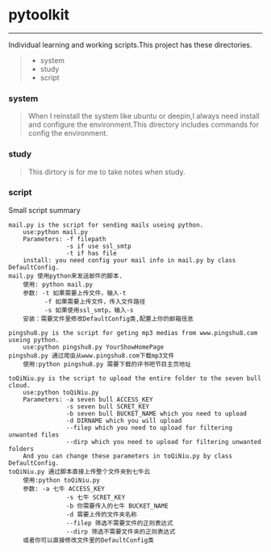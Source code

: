# pytoolkit
-----------
Individual learning and working scripts.This project has these directories.
> * system
> * study
> * script


### system
> When I reinstall the system like ubuntu or deepin,I always need install and configure the environment.This directory includes commands for config the environment.


### study
> This dirtory is for me to take notes when study.


### script
Small script summary
```
mail.py is the script for sending mails useing python.
	use:python mail.py
	Parameters: -f filepath
                -s if use ssl_smtp
                -t if has file
    install: you need config your mail info in mail.py by class DefaultConfig.
mail.py 使用python来发送邮件的脚本.
    使用: python mail.py
    参数: -t 如果需要上传文件，输入-t
          -f 如果需要上传文件，传入文件路径
          -s 如果使用ssl_smtp，输入-s
    安装：需要文件里修改DefaultConfig类,配置上你的邮箱信息

```
```
pingshu8.py is the script for geting mp3 medias from www.pingshu8.com useing python.
	use:python pingshu8.py YourShowHomePage
pingshu8.py 通过爬虫从www.pingshu8.com下载mp3文件
    使用:python pingshu8.py 需要下载的评书吧节目主页地址
```
```
toQiNiu.py is the script to upload the entire folder to the seven bull cloud.
    use:python toQiNiu.py
    Parameters: -a seven bull ACCESS_KEY
                -s seven bull SCRET_KEY
                -b seven bull BUCKET_NAME which you need to upload
                -d DIRNAME which you will upload
                --filep which you need to upload for filtering unwanted files
                --dirp which you need to upload for filtering unwanted folders
    And you can change these parameters in toQiNiu.py by class DefaultConfig.
toQiNiu.py 通过脚本直接上传整个文件夹到七牛云
    使用:python toQiNiu.py
    参数: -a 七牛 ACCESS_KEY
                -s 七牛 SCRET_KEY
                -b 你需要传入的七牛 BUCKET_NAME
                -d 需要上传的文件夹名称
                --filep 筛选不需要文件的正则表达式
                --dirp 筛选不需要文件夹的正则表达式
    或者你可以直接修改文件里的DefaultConfig类
```


